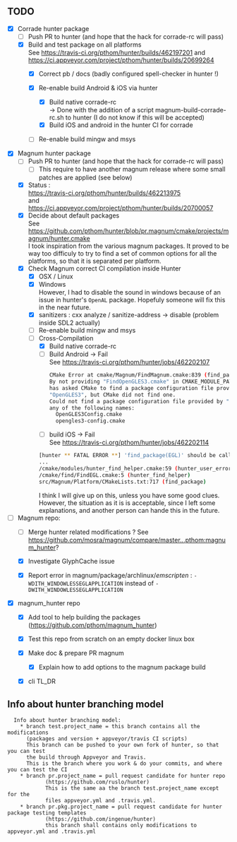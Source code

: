 ## TODO

* [X] Corrade hunter package
  * [ ] Push PR to hunter (and hope that the hack for corrade-rc will pass)
  * [X] Build and test package on all platforms<br/>
    See https://travis-ci.org/pthom/hunter/builds/462197201 and <br/> https://ci.appveyor.com/project/pthom/hunter/builds/20699264
    * [X] Correct pb / docs (badly configured spell-checker in hunter !)
    * [X] Re-enable build Android & iOS via hunter
        * [X] Build native corrade-rc<br/>
        -> Done with the addition of a script magnum-build-corrade-rc.sh to hunter
        (I do not know if this will be accepted)
        * [X] Build iOS and android in the hunter CI for corrade
    * [ ] Re-enable build mingw and msys



* [X] Magnum hunter package
  * [ ] Push PR to hunter (and hope that the hack for corrade-rc will pass)
    * [ ] This require to have another magnum release where some small patches are applied (see below)
  * [X] Status :<br/>
    https://travis-ci.org/pthom/hunter/builds/462213975<br/>
    and<br/>
    https://ci.appveyor.com/project/pthom/hunter/builds/20700057
  * [X] Decide about default packages<br/>
      See https://github.com/pthom/hunter/blob/pr.magnum/cmake/projects/magnum/hunter.cmake<br/>
      I took inspiration from the various magnum packages. It proved to be way too difficuly to try
      to find a set of common options for all the platforms, so that it is separated per platform.
  * [X] Check Magnum correct CI compilation inside Hunter
    * [X] OSX / Linux
    * [X] Windows<br/>
      However, I had to disable the sound in windows because of an issue in hunter's `OpenAL`
      package. Hopefuly someone will fix this in the near future.
    * [X] sanitizers : cxx analyze / sanitize-address -> disable (problem inside SDL2 actually)
    * [ ] Re-enable build mingw and msys
    * [ ] Cross-Compilation
      * [X] Build native corrade-rc
      * [ ] Build Android -> Fail<br/>
          See https://travis-ci.org/pthom/hunter/jobs/462202107
          ````bash
          CMake Error at cmake/Magnum/FindMagnum.cmake:839 (find_package):
          By not providing "FindOpenGLES3.cmake" in CMAKE_MODULE_PATH this project
          has asked CMake to find a package configuration file provided by
          "OpenGLES3", but CMake did not find one.
          Could not find a package configuration file provided by "OpenGLES3" with
          any of the following names:
            OpenGLES3Config.cmake
            opengles3-config.cmake
          ````
      * [ ] build iOS -> Fail<br/>
      See https://travis-ci.org/pthom/hunter/jobs/462202114
      ````bash
      [hunter ** FATAL ERROR **] 'find_package(EGL)' should be called with REQUIRED
      ...
      /cmake/modules/hunter_find_helper.cmake:59 (hunter_user_error)
      /cmake/find/FindEGL.cmake:5 (hunter_find_helper)
      src/Magnum/Platform/CMakeLists.txt:717 (find_package)
      ````
      I think I will give up on this, unless you have some good clues.
      However, the situation as it is is acceptable,
      since I left some explanations, and another person can hande this in the future.

* [ ] Magnum repo:
  * [ ] Merge hunter related modifications ?
    See https://github.com/mosra/magnum/compare/master...pthom:magnum_hunter?
  * [X] Investigate GlyphCache issue
  * [X] Report error in magnum/package/archlinux/*emscripten* :
    `-WDITH_WINDOWLESSEGLAPPLICATION` instead of `-DWITH_WINDOWLESSEGLAPPLICATION`


* [X] magnum_hunter repo<br/>
  * [X] Add tool to help building the packages (https://github.com/pthom/magnum_hunter)
  * [X] Test this repo from scratch on an empty docker linux box
  * [X] Make doc & prepare PR magnum
    * [X] Explain how to add options to the magnum package build
  * [X] cli TL_DR


## Info about hunter branching model

````
  Info about hunter branching model:
    * branch test.project_name = this branch contains all the modifications
      (packages and version + appveyor/travis CI scripts)
      This branch can be pushed to your own fork of hunter, so that you can test
      the build through Appveyor and Travis.
      This is the branch where you work & do your commits, and where you can test the CI
    * branch pr.project_name = pull request candidate for hunter repo
            (https://github.com/ruslo/hunter)
            This is the same aa the branch test.project_name except for the
            files appveyor.yml and .travis.yml.
    * branch pr.pkg.project_name = pull request candidate for hunter package testing templates
            (https://github.com/ingenue/hunter)
            this branch shall contains only modifications to appveyor.yml and .travis.yml
````

